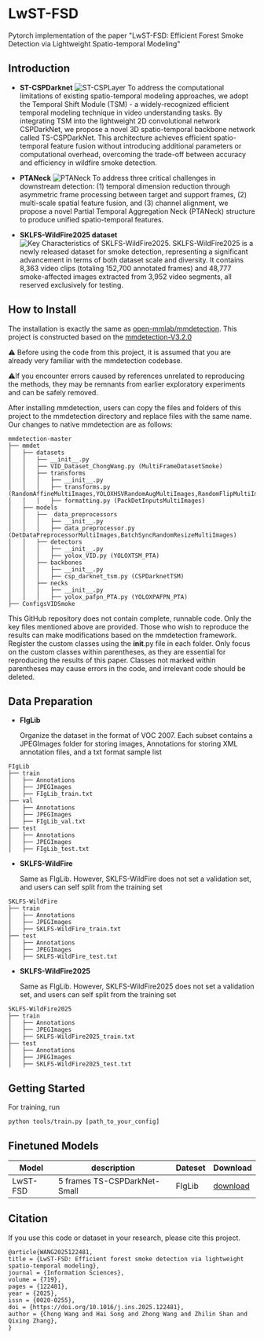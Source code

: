 # LwST-FSD
Pytorch implementation of the paper "LwST-FSD: Efficient Forest Smoke Detection via Lightweight Spatio-temporal Modeling"

## Introduction
- **ST-CSPDarknet**
![ST-CSPLayer]( https://ars.els-cdn.com/content/image/1-s2.0-S0020025525006139-gr004_lrg.jpg)
To address the computational limitations of existing spatio-temporal modeling approaches, we adopt the Temporal Shift Module (TSM) - a widely-recognized efficient temporal modeling technique in video understanding tasks. By integrating TSM into the lightweight 2D convolutional network CSPDarkNet, we propose a novel 3D spatio-temporal backbone network called TS-CSPDarkNet. This architecture achieves efficient spatio-temporal feature fusion without introducing additional parameters or computational overhead, overcoming the trade-off between accuracy and efficiency in wildfire smoke detection.

- **PTANeck**
![PTANeck](https://ars.els-cdn.com/content/image/1-s2.0-S0020025525006139-gr005_lrg.jpg)
To address three critical challenges in downstream detection: (1) temporal dimension reduction through asymmetric frame processing between target and support frames, (2) multi-scale spatial feature fusion, and (3) channel alignment, we propose a novel Partial Temporal Aggregation Neck (PTANeck) structure to produce unified spatio-temporal features.

- **SKLFS-WildFire2025 dataset**
![Key Characteristics of SKLFS-WildFire2025. ](https://ars.els-cdn.com/content/image/1-s2.0-S0020025525006139-gr006_lrg.jpg)
SKLFS-WildFire2025 is a newly released dataset for smoke detection, representing a significant advancement in terms of both dataset scale and diversity. It contains 8,363 video clips (totaling 152,700 annotated frames) and 48,777 smoke-affected images extracted from 3,952 video segments, all reserved exclusively for testing.


## How to Install
The installation is exactly the same as [open-mmlab/mmdetection](https://github.com/open-mmlab/mmdetection). This project is constructed based on the [mmdetection-V3.2.0](https://github.com/open-mmlab/mmdetection/tree/3.x)

⚠ Before using the code from this project, it is assumed that you are already very familiar with the mmdetection codebase. 

⚠If you encounter errors caused by references unrelated to reproducing the methods, they may be remnants from earlier exploratory experiments and can be safely removed.

After installing mmdetection, users can copy the files and folders of this project to the mmdetection directory and replace files with the same name. 
Our changes to native mmdetection are as follows:
```
mmdetection-master
├── mmdet
│   ├── datasets
│   │   ├── __init__.py
│   │   ├── VID_Dataset_ChongWang.py (MultiFrameDatasetSmoke)
│   │   ├── transforms
│   │   │   ├── __init__.py
│   │   │   ├── transforms.py (RandomAffineMultiImages,YOLOXHSVRandomAugMultiImages,RandomFlipMultiImages,ResizeMultiImages,PadMultiImages,MosaicMultiImages,MixUpMultiImages)
│   │   │   ├── formatting.py (PackDetInputsMultiImages)
│   ├── models
│   │   ├──  data_preprocessors
│   │   │   ├── __init__.py
│   │   │   ├── data_preprocessor.py (DetDataPreprocessorMultiImages,BatchSyncRandomResizeMultiImages)
│   │   ├── detectors
│   │   │   ├── __init__.py
│   │   │   ├── yolox_VID.py (YOLOXTSM_PTA)
│   │   ├── backbones
│   │   │   ├── __init__.py
│   │   │   ├── csp_darknet_tsm.py (CSPDarknetTSM)
│   │   ├── necks
│   │   │   ├── __init__.py
│   │   │   ├── yolox_pafpn_PTA.py (YOLOXPAFPN_PTA)
├── ConfigsVIDSmoke
```
This GitHub repository does not contain complete, runnable code. Only the key files mentioned above are provided. Those who wish to reproduce the results can make modifications based on the mmdetection framework. Register the custom classes using the __init__.py file in each folder. Only focus on the custom classes within parentheses, as they are essential for reproducing the results of this paper. Classes not marked within parentheses may cause errors in the code, and irrelevant code should be deleted.

## Data Preparation
- **FIgLib**

  Organize the dataset in the format of VOC 2007. Each subset contains a JPEGImages folder for storing images, Annotations for storing XML annotation files, and a txt format sample list
```
FIgLib
├── train
│   ├── Annotations
│   ├── JPEGImages
│   ├── FIgLib_train.txt
├── val
│   ├── Annotations
│   ├── JPEGImages
│   ├── FIgLib_val.txt
├── test
│   ├── Annotations
│   ├── JPEGImages
│   ├── FIgLib_test.txt
```
- **SKLFS-WildFire**
  
  Same as FIgLib. However, SKLFS-WildFire does not set a validation set, and users can self split from the training set
```
SKLFS-WildFire
├── train
│   ├── Annotations
│   ├── JPEGImages
│   ├── SKLFS-WildFire_train.txt
├── test
│   ├── Annotations
│   ├── JPEGImages
│   ├── SKLFS-WildFire_test.txt
```

- **SKLFS-WildFire2025**
  
  Same as FIgLib. However, SKLFS-WildFire2025 does not set a validation set, and users can self split from the training set
```
SKLFS-WildFire2025
├── train
│   ├── Annotations
│   ├── JPEGImages
│   ├── SKLFS-WildFire2025_train.txt
├── test
│   ├── Annotations
│   ├── JPEGImages
│   ├── SKLFS-WildFire2025_test.txt
```

## Getting Started

   For training, run
  ```Shell
  python tools/train.py [path_to_your_config] 
  ```



## Finetuned Models

| Model              |  description                    | Dateset      | Download     |
|--------------------|---------------------------------|--------------|--------------|
| LwST-FSD           | 5 frames TS-CSPDarkNet-Small    |FIgLib        |[download](链接：https://pan.ustc.edu.cn/share/index/5b015f2c73e24fd48b82) |


## Citation

If you use this code or dataset in your research, please cite this project.

```
@article{WANG2025122481,
title = {LwST-FSD: Efficient forest smoke detection via lightweight spatio-temporal modeling},
journal = {Information Sciences},
volume = {719},
pages = {122481},
year = {2025},
issn = {0020-0255},
doi = {https://doi.org/10.1016/j.ins.2025.122481},
author = {Chong Wang and Hai Song and Zhong Wang and Zhilin Shan and Qixing Zhang},
}
```

